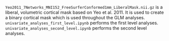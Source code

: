 
`Yeo2011_7Networks_MNI152_FreeSurferConformed1mm_LiberalMask.nii.gz` is a liberal, volumetric cortical mask based on Yeo et al. 2011. It is used to create a binary cortical mask which is used throughout the GLM analyses.
`univariate_analyses_first_level.ipynb` performs the first level analyses. 
`univariate_analyses_second_level.ipynb` performs the second level analyses.
